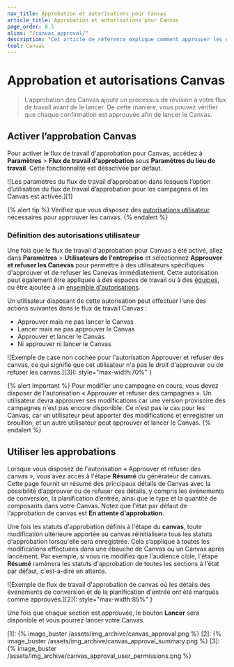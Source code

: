 ```yaml
---
nav_title: Approbation et autorisations pour Canvas
article_title: Approbation et autorisations pour Canvas 
page_order: 0.5
alias: "/canvas_approval/"
description: "Cet article de référence explique comment approuver les canevas avant leur lancement et décrit les autorisations utilisateur correspondantes."
tool: Canvas
---
```


# Approbation et autorisations Canvas

> L’approbation des Canvas ajoute un processus de révision à votre flux de travail avant de le lancer. De cette manière, vous pouvez vérifier que chaque confirmation est approuvée afin de lancer le Canvas.

## Activer l’approbation Canvas

Pour activer le flux de travail d'approbation pour Canvas, accédez à **Paramètres** > **Flux de travail d'approbation** sous **Paramètres du lieu de travail**. Cette fonctionnalité est désactivée par défaut.

![Les paramètres du flux de travail d’approbation dans lesquels l’option d’utilisation du flux de travail d’approbation pour les campagnes et les Canvas est activée.][1]

{% alert tip %}
Vérifiez que vous disposez des [autorisations utilisateur]({{site.baseurl}}/user_guide/administrative/app_settings/manage_your_braze_users/user_permissions/#managing-limited-and-team-role-permissions) nécessaires pour approuver les canvas.
{% endalert %}

### Définition des autorisations utilisateur

Une fois que le flux de travail d'approbation pour Canvas a été activé, allez dans **Paramètres** > **Utilisateurs de l'entreprise** et sélectionnez **Approuver et refuser les Canevas** pour permettre à des utilisateurs spécifiques d'approuver et de refuser les Canevas immédiatement. Cette autorisation peut également être appliquée à des espaces de travail ou à des [équipes]({{site.baseurl}}/user_guide/administrative/app_settings/manage_your_braze_users/teams/), ou être ajoutée à un [ensemble d'autorisations]({{site.baseurl}}/user_guide/administrative/app_settings/manage_your_braze_users/user_permissions/#permission-sets).

Un utilisateur disposant de cette autorisation peut effectuer l'une des actions suivantes dans le flux de travail Canvas :
- Approuver mais ne pas lancer le Canvas
- Lancer mais ne pas approuver le Canvas
- Approuver et lancer le Canvas
- Ni approuver ni lancer le Canvas

![Exemple de case non cochée pour l'autorisation Approuver et refuser des canvas, ce qui signifie que cet utilisateur n'a pas le droit d'approuver ou de refuser les canvas.][3]{: style="max-width:70%" }

{% alert important %}
Pour modifier une campagne en cours, vous devez disposer de l'autorisation « Approuver et refuser des campagnes ». Un utilisateur devra approuver ses modifications car une version provisoire des campagnes n'est pas encore disponible. Ce n'est pas le cas pour les Canvas, car un utilisateur peut apporter des modifications et enregistrer un brouillon, et un autre utilisateur peut approuver et lancer le Canvas.
{% endalert %}

## Utiliser les approbations

Lorsque vous disposez de l'autorisation « Approuver et refuser des canvas », vous avez accès à l'étape **Résumé** du générateur de canvas. Cette page fournit un résumé des principaux détails de Canvas avec la possibilité d’approuver ou de refuser ces détails, y compris les événements de conversion, la planification d’entrée, ainsi que le type et la quantité de composants dans votre Canvas. Notez que l'état par défaut de l'approbation de canvas est **En attente d'approbation**.

Une fois les statuts d'approbation définis à l'étape du **canvas**, toute modification ultérieure apportée au canvas réinitialisera tous les statuts d'approbation lorsqu'elle sera enregistrée. Cela s’applique à toutes les modifications effectuées dans une ébauche de Canvas ou un Canvas après lancement. Par exemple, si vous ne modifiez que l'audience cible, l'étape **Résumé** ramènera les statuts d'approbation de toutes les sections à l'état par défaut, c'est-à-dire en attente.

![Exemple de flux de travail d'approbation de canvas où les détails des événements de conversion et de la planification d'entrée ont été marqués comme approuvés.][2]{: style="max-width:85%" }

Une fois que chaque section est approuvée, le bouton **Lancer** sera disponible et vous pourrez lancer votre Canvas.

[1]: {% image_buster /assets/img_archive/canvas_approval.png %}
[2]: {% image_buster /assets/img_archive/canvas_approval_summary.png %}
[3]: {% image_buster /assets/img_archive/canvas_approval_user_permissions.png %}